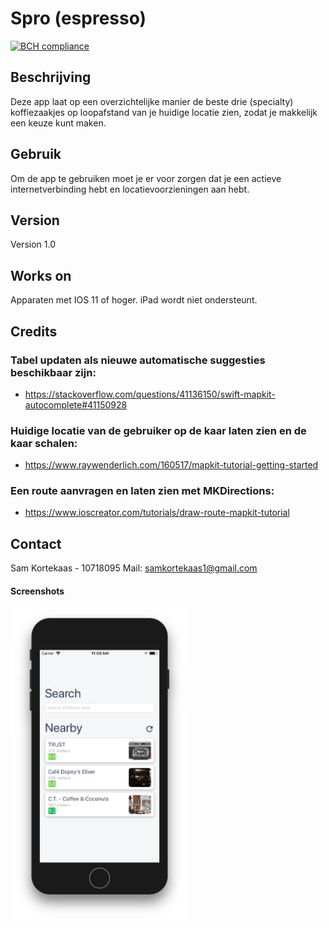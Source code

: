 # Spro (espresso)

[![BCH compliance](https://bettercodehub.com/edge/badge/skrtks/spro?branch=master)](https://bettercodehub.com/)

## Beschrijving

Deze app laat op een overzichtelijke manier de beste drie (specialty) koffiezaakjes op loopafstand van je huidige locatie zien, zodat je makkelijk een keuze kunt maken. 

## Gebruik
Om de app te gebruiken moet je er voor zorgen dat je een actieve internetverbinding hebt en locatievoorzieningen aan hebt. 

## Version 
Version 1.0

## Works on
Apparaten met IOS 11 of hoger. iPad wordt niet ondersteunt. 

## Credits
### Tabel updaten als nieuwe automatische suggesties beschikbaar zijn: 
- https://stackoverflow.com/questions/41136150/swift-mapkit-autocomplete#41150928
### Huidige locatie van de gebruiker op de kaar laten zien en de kaar schalen:
- https://www.raywenderlich.com/160517/mapkit-tutorial-getting-started
### Een route aanvragen en laten zien met MKDirections:
- https://www.ioscreator.com/tutorials/draw-route-mapkit-tutorial

## Contact

Sam Kortekaas - 10718095
Mail: samkortekaas1@gmail.com

#### Screenshots

<img src="doc/HomeScreen.png" alt="Home Screen" height="500">

